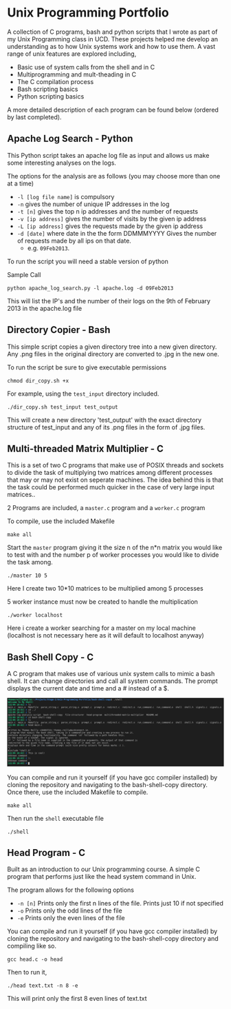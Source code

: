 # Unix Programming Portfolio
A collection of C programs, bash and python scripts that I wrote as part of my Unix Programming class in UCD. These projects helped me develop an understanding as to how Unix systems work and how to use them. A vast range of unix features are explored including, 
* Basic use of system calls from the shell and in C 
* Multiprogramming and mult-theading in C 
* The C compilation process 
* Bash scripting basics 
* Python scripting basics

A more detailed description of each program can be found below (ordered by last completed).

## Apache Log Search - Python
This Python script takes an apache log file as input and allows us make some interesting analyses on the logs.

The options for the analysis are as follows (you may choose more than one at a time)
* `-l [log file name]` is compulsory
* `-n` gives the number of unique IP addresses in the log
* `-t [n]` gives the top n ip addresses and the number of requests
* `-v [ip address]` gives the number of visits by the given ip address
* `-L [ip address]` gives the requests made by the given ip address
* `-d [date]` where date in the the form DDMMMYYYY Gives the number of requests made by all ips on that date.
    * e.g. `09Feb2013`. 

To run the script you will need a stable version of python

Sample Call
```
python apache_log_search.py -l apache.log -d 09Feb2013
```
This will list the IP's and the number of their logs on the 9th of February 2013 in the apache.log file 

## Directory Copier - Bash
This simple script copies a given directory tree into a new given directory. Any .png files in the original directory are converted to .jpg in the new one.

To run the script be sure to give executable permissions
```
chmod dir_copy.sh +x
```

For example, using the `test_input` directory included.
```
./dir_copy.sh test_input test_output
```
This will create a new directory 'test_output' with the exact directory structure of test_input and any of its .png files in the form of .jpg files. 

## Multi-threaded Matrix Multiplier - C
This is a set of two C programs that make use of POSIX threads and sockets to divide the task of multiplying two matrices among different processes that may or may not exist on seperate machines. The idea behind this is that the task could be performed much quicker in the case of very large input matrices..

2 Programs are included, a `master.c` program and a `worker.c` program

To compile, use the included Makefile
```
make all
```

Start the `master` program giving it the size n of the n*n matrix you would like to test with and the number p of worker processes you would like to divide the task among.
```
./master 10 5
```
Here I create two 10*10 matrices to be multiplied among 5 processes

5 worker instance must now be created to handle the multiplication
```
./worker localhost
```
Here i create a worker searching for a master on my local machine (localhost is not necessary here as it will default to localhost anyway)

## Bash Shell Copy - C
A C program that makes use of various unix system calls to mimic a bash shell. It can change directories and call all system commands. The prompt displays the current date and time and a # instead of a $.

![Shell-In-Action](./images/shell.png)

You can compile and run it yourself (if you have gcc compiler installed) by cloning the repository and navigating to the bash-shell-copy directory. Once there, use the included Makefile to compile.
```
make all
```
Then run the ```shell``` executable file
```
./shell
```

## Head Program - C
Built as an introduction to our Unix programming course. A simple C program that performs just like the head system command in Unix.

The program allows for the following options
* `-n [n]` Prints only the first n lines of the file. Prints just 10 if not specified
* `-o` Prints only the odd lines of the file
* `-e` Prints only the even lines of the file

You can compile and run it yourself (if you have gcc compiler installed) by cloning the repository and navigating to the bash-shell-copy directory and compiling like so.
```
gcc head.c -o head
```
Then to run it,
```
./head text.txt -n 8 -e
```
This will print only the first 8 even lines of text.txt